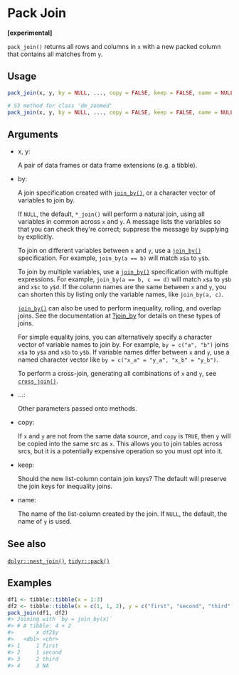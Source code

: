 # Pack Join

**\[experimental\]**

`pack_join()` returns all rows and columns in `x` with a new packed
column that contains all matches from `y`.

## Usage

``` r
pack_join(x, y, by = NULL, ..., copy = FALSE, keep = FALSE, name = NULL)

# S3 method for class 'dm_zoomed'
pack_join(x, y, by = NULL, ..., copy = FALSE, keep = FALSE, name = NULL)
```

## Arguments

- x, y:

  A pair of data frames or data frame extensions (e.g. a tibble).

- by:

  A join specification created with
  [`join_by()`](https://dplyr.tidyverse.org/reference/join_by.html), or
  a character vector of variables to join by.

  If `NULL`, the default, `*_join()` will perform a natural join, using
  all variables in common across `x` and `y`. A message lists the
  variables so that you can check they're correct; suppress the message
  by supplying `by` explicitly.

  To join on different variables between `x` and `y`, use a
  [`join_by()`](https://dplyr.tidyverse.org/reference/join_by.html)
  specification. For example, `join_by(a == b)` will match `x$a` to
  `y$b`.

  To join by multiple variables, use a
  [`join_by()`](https://dplyr.tidyverse.org/reference/join_by.html)
  specification with multiple expressions. For example,
  `join_by(a == b, c == d)` will match `x$a` to `y$b` and `x$c` to
  `y$d`. If the column names are the same between `x` and `y`, you can
  shorten this by listing only the variable names, like `join_by(a, c)`.

  [`join_by()`](https://dplyr.tidyverse.org/reference/join_by.html) can
  also be used to perform inequality, rolling, and overlap joins. See
  the documentation at
  [?join_by](https://dplyr.tidyverse.org/reference/join_by.html) for
  details on these types of joins.

  For simple equality joins, you can alternatively specify a character
  vector of variable names to join by. For example, `by = c("a", "b")`
  joins `x$a` to `y$a` and `x$b` to `y$b`. If variable names differ
  between `x` and `y`, use a named character vector like
  `by = c("x_a" = "y_a", "x_b" = "y_b")`.

  To perform a cross-join, generating all combinations of `x` and `y`,
  see
  [`cross_join()`](https://dplyr.tidyverse.org/reference/cross_join.html).

- ...:

  Other parameters passed onto methods.

- copy:

  If `x` and `y` are not from the same data source, and `copy` is
  `TRUE`, then `y` will be copied into the same src as `x`. This allows
  you to join tables across srcs, but it is a potentially expensive
  operation so you must opt into it.

- keep:

  Should the new list-column contain join keys? The default will
  preserve the join keys for inequality joins.

- name:

  The name of the list-column created by the join. If `NULL`, the
  default, the name of `y` is used.

## See also

[`dplyr::nest_join()`](https://dplyr.tidyverse.org/reference/nest_join.html),
[`tidyr::pack()`](https://tidyr.tidyverse.org/reference/pack.html)

## Examples

``` r
df1 <- tibble::tibble(x = 1:3)
df2 <- tibble::tibble(x = c(1, 1, 2), y = c("first", "second", "third"))
pack_join(df1, df2)
#> Joining with `by = join_by(x)`
#> # A tibble: 4 × 2
#>       x df2$y 
#>   <dbl> <chr> 
#> 1     1 first 
#> 2     1 second
#> 3     2 third 
#> 4     3 NA    
```
